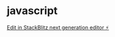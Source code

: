 # javascript

[Edit in StackBlitz next generation editor ⚡️](https://stackblitz.com/~/github.com/asutoshpadhiary4366/javascript)